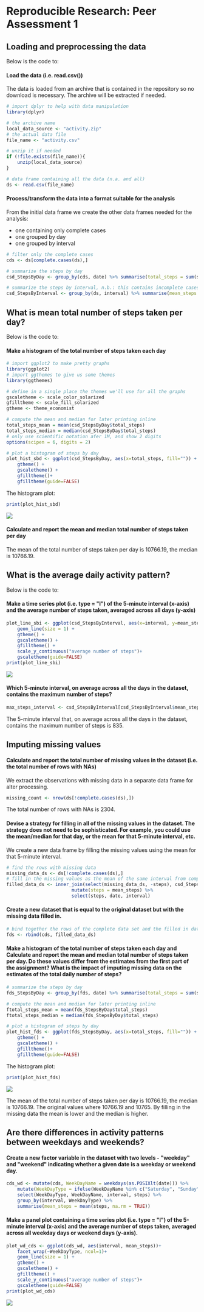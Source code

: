# Reproducible Research: Peer Assessment 1


## Loading and preprocessing the data

Below is the code to:

#### Load the data (i.e. read.csv())

The data is loaded from an archive that is contained in the repository so no download is necessary. The archive will be extracted if needed.


```r
# import dplyr to help with data manipulation
library(dplyr)

# the archive name
local_data_source <- "activity.zip"
# the actual data file
file_name <- "activity.csv"

# unzip it if needed
if (!file.exists(file_name)){
    unzip(local_data_source)
}

# data frame containing all the data (n.a. and all)
ds <- read.csv(file_name)
```

#### Process/transform the data into a format suitable for the analysis

From the initial data frame we create the other data frames needed for the analysis:
* one containing only complete cases
* one grouped by day
* one grouped by interval


```r
# filter only the complete cases
cds <- ds[complete.cases(ds),]

# summarize the steps by day
csd_StepsByDay <- group_by(cds, date) %>% summarise(total_steps = sum(steps))

# summarize the steps by interval, n.b.: this contains incomplete cases
csd_StepsByInterval <- group_by(ds, interval) %>% summarise(mean_steps = mean(steps, na.rm = TRUE))
```


## What is mean total number of steps taken per day?

Below is the code to:

#### Make a histogram of the total number of steps taken each day



```r
# import ggplot2 to make pretty graphs
library(ggplot2)
# import ggthemes to give us some themes
library(ggthemes)

# define in a single place the themes we'll use for all the graphs
gscaletheme <- scale_color_solarized
gfilltheme <- scale_fill_solarized
gtheme <- theme_economist

# compute the mean and median for later printing inline
total_steps_mean = mean(csd_StepsByDay$total_steps)
total_steps_median = median(csd_StepsByDay$total_steps)
# only use scientific notation afer 1M, and show 2 digits
options(scipen = 6, digits = 2)

# plot a histogram of steps by day
plot_hist_sbd <- ggplot(csd_StepsByDay, aes(x=total_steps, fill="")) + geom_bar() +
    gtheme() +
    gscaletheme() +
    gfilltheme()+
    gfilltheme(guide=FALSE)
```

The histogram plot:


```r
print(plot_hist_sbd)
```

![](./PA1_template_files/figure-html/unnamed-chunk-4-1.png) 

#### Calculate and report the mean and median total number of steps taken per day

The mean of the total number of steps taken per day is 10766.19, the median is 10766.19.


## What is the average daily activity pattern?


Below is the code to:

#### Make a time series plot (i.e. type = "l") of the 5-minute interval (x-axis) and the average number of steps taken, averaged across all days (y-axis)


```r
plot_line_sbi <- ggplot(csd_StepsByInterval, aes(x=interval, y=mean_steps, color = "")) +
    geom_line(size = 1) +
    gtheme() +
    gscaletheme() +
    gfilltheme() +
    scale_y_continuous("average number of steps")+
    gscaletheme(guide=FALSE)
print(plot_line_sbi)
```

![](./PA1_template_files/figure-html/unnamed-chunk-5-1.png) 

#### Which 5-minute interval, on average across all the days in the dataset, contains the maximum number of steps?


```r
max_steps_interval <- csd_StepsByInterval[csd_StepsByInterval$mean_steps == max(csd_StepsByInterval$mean_steps), "interval"]
```

The 5-minute interval that, on average across all the days in the dataset, contains the maximum number of steps is 835.


## Imputing missing values

#### Calculate and report the total number of missing values in the dataset (i.e. the total number of rows with NAs)

We extract the observations with missing data in a separate data frame for alter processing.


```r
missing_count <- nrow(ds[!complete.cases(ds),])
```

The total number of rows with NAs is 2304.

#### Devise a strategy for filling in all of the missing values in the dataset. The strategy does not need to be sophisticated. For example, you could use the mean/median for that day, or the mean for that 5-minute interval, etc.

We create a new data frame by filling the missing values using the mean for that 5-minute interval.


```r
# find the rows with missing data
missing_data_ds <- ds[!complete.cases(ds),]
# fill in the missing values as the mean of the same interval from complete days
filled_data_ds <- inner_join(select(missing_data_ds, -steps), csd_StepsByInterval) %>%
                        mutate(steps = mean_steps) %>%
                        select(steps, date, interval)
```

#### Create a new dataset that is equal to the original dataset but with the missing data filled in.


```r
# bind together the rows of the complete data set and the filled in data set
fds <- rbind(cds, filled_data_ds)
```

#### Make a histogram of the total number of steps taken each day and Calculate and report the mean and median total number of steps taken per day. Do these values differ from the estimates from the first part of the assignment? What is the impact of imputing missing data on the estimates of the total daily number of steps?


```r
# summarize the steps by day
fds_StepsByDay <- group_by(fds, date) %>% summarise(total_steps = sum(steps))

# compute the mean and median for later printing inline
ftotal_steps_mean = mean(fds_StepsByDay$total_steps)
ftotal_steps_median = median(fds_StepsByDay$total_steps)

# plot a histogram of steps by day
plot_hist_fds <- ggplot(fds_StepsByDay, aes(x=total_steps, fill="")) + geom_bar() +
    gtheme() +
    gscaletheme() +
    gfilltheme()+
    gfilltheme(guide=FALSE)
```

The histogram plot:


```r
print(plot_hist_fds)
```

![](./PA1_template_files/figure-html/unnamed-chunk-11-1.png) 

The mean of the total number of steps taken per day is 10766.19, the median is 10766.19. The original values where 10766.19 and 10765. By filling in the missing data the mean is lower and the median is higher.

## Are there differences in activity patterns between weekdays and weekends?

#### Create a new factor variable in the dataset with two levels - "weekday" and "weekend" indicating whether a given date is a weekday or weekend day.


```r
cds_wd <- mutate(cds, WeekDayName = weekdays(as.POSIXlt(date))) %>%
    mutate(WeekDayType = ifelse(WeekDayName %in% c("Saturday", "Sunday"), "Weekend", "Weekday") ) %>%
    select(WeekDayType, WeekDayName, interval, steps) %>%
    group_by(interval, WeekDayType) %>%
    summarise(mean_steps = mean(steps, na.rm = TRUE))
```

#### Make a panel plot containing a time series plot (i.e. type = "l") of the 5-minute interval (x-axis) and the average number of steps taken, averaged across all weekday days or weekend days (y-axis). 


```r
plot_wd_cds <- ggplot(cds_wd, aes(interval, mean_steps))+
    facet_wrap(~WeekDayType, ncol=1)+
    geom_line(size = 1) +
    gtheme() +
    gscaletheme() +
    gfilltheme() +
    scale_y_continuous("average number of steps")+
    gscaletheme(guide=FALSE)
print(plot_wd_cds)
```

![](./PA1_template_files/figure-html/unnamed-chunk-13-1.png) 
